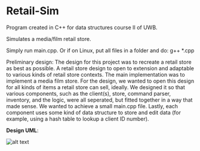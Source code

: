 # Retail-Sim
Program created in C++ for data structures course II of UWB.

Simulates a media/film retail store. 

Simply run main.cpp. Or if on Linux, put all files in a folder and do: g++ *.cpp

Preliminary design:
The design for this project was to recreate a retail store as best as possible. A retail store design to open to extension and adaptable to various kinds of retail store contexts. The main implementation was to implement a media film store. For the design, we wanted to open this design for all kinds of items a retail store can sell, ideally. We designed it so that various components, such as the client(s), store, command parser, inventory, and the logic, were all seperated, but fitted together in a way that made sense. We wanted to achieve a small main.cpp file. Lastly, each component uses some kind of data structure to store and edit data (for example, using a hash table to lookup a client ID number). 

**Design UML**:

![alt text](http://i1142.photobucket.com/albums/n612/jetset773/A4%20UML%20Diagram_0001_zpsngnykqra.png)
